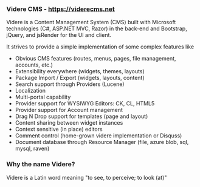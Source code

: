 ### Videre CMS - https://viderecms.net
Videre is a Content Management System (CMS) built with Microsoft technologies (C#, ASP.NET MVC, Razor) in the back-end and Bootstrap, jQuery, and jsRender for the UI and client.  

It strives to provide a simple implementation of some complex features like

* Obvious CMS features (routes, menus, pages, file management, accounts, etc.)
* Extensibility everywhere (widgets, themes, layouts)
* Package Import / Export (widgets, layouts, content)
* Search support through Providers (Lucene)
* Localization
* Multi-portal capability
* Provider support for WYSIWYG Editors: CK, CL, HTML5
* Provider support for Account management
* Drag N Drop support for templates (page and layout)
* Content sharing between widget instances
* Context sensitive (in place) editors
* Comment control (home-grown videre implementation or Disquss)
* Document database through Resource Manager (file, azure blob, sql, mysql, raven)


### Why the name Videre?
Videre is a Latin word meaning "to see, to perceive; to look (at)"
